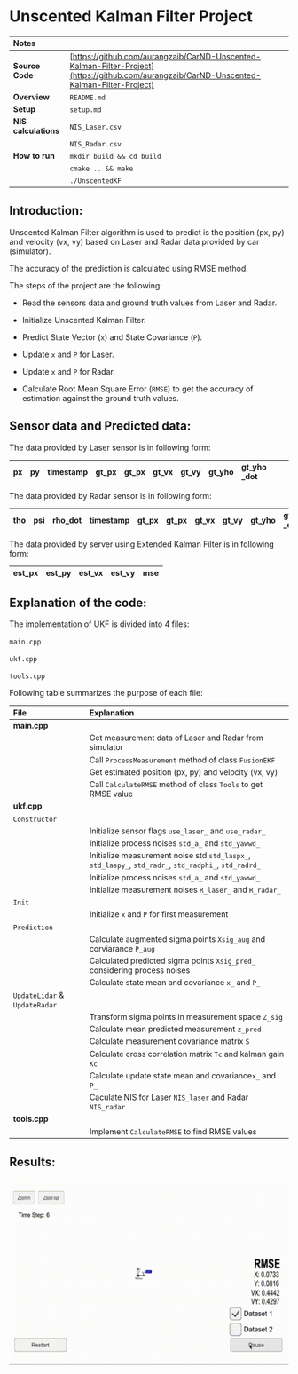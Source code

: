 # Unscented Kalman Filter Project


| Notes    | |
|:-----------|:-------------|
| **Source Code**  | [https://github.com/aurangzaib/CarND-Unscented-Kalman-Filter-Project](https://github.com/aurangzaib/CarND-Unscented-Kalman-Filter-Project)  |
| **Overview**  | `README.md`  |
| **Setup**  | `setup.md`  |
| **NIS calculations**  | `NIS_Laser.csv`|
|							 |`NIS_Radar.csv`| 
| **How to run**  | `mkdir build && cd build` | 
| |`cmake .. && make`     	|
| |`./UnscentedKF`     		|

## Introduction:

Unscented Kalman Filter algorithm is used to predict is the position (px, py) and velocity (vx, vy) based on Laser and Radar data provided by car (simulator).

The accuracy of the prediction is calculated using RMSE method.

The steps of the project are the following:

- Read the sensors data and ground truth values from Laser and Radar.

- Initialize Unscented Kalman Filter.

- Predict State Vector (`x`) and State Covariance (`P`).

- Update `x` and `P` for Laser.

- Update `x` and `P` for Radar.

- Calculate Root Mean Square Error (`RMSE`) to get the accuracy of estimation against the ground truth values.

## Sensor data and Predicted data:

The data provided by Laser sensor is in following form:

| px | py | timestamp | gt_px | gt_px | gt_vx | gt_vy | gt_yho | gt_yho _dot | 
|:-----------|:-------------|:-----------|:-------------|:-----------|:-------------|:-----------|:-------------|:-----------|

The data provided by Radar sensor is in following form:

| tho | psi | rho_dot | timestamp | gt_px | gt_px | gt_vx | gt_vy | gt_yho | gt_yho _dot | 
|:-----------|:-------------|:-----------|:-------------|:-----------|:-------------|:-----------|:-------------|:-----------|:-----------|

The data provided by server using Extended Kalman Filter is in following form:

| est_px | est_py | est_vx | est_vy | mse | 
|:-----------|:-------------|:-----------|:-------------|:-----------|


## Explanation of the code:

The implementation of UKF is divided into 4 files:

`main.cpp`

`ukf.cpp`

`tools.cpp`

Following table summarizes the purpose of each file:

| File | Explanation |
|:-----------|:-------------|
|**main.cpp**| |
|				| Get measurement data of Laser and Radar from simulator |
| 				| Call `ProcessMeasurement` method of class `FusionEKF` | 
|				| Get estimated position (px, py) and velocity (vx, vy) |
|				| Call `CalculateRMSE` method of class `Tools` to get RMSE value |
|**ukf.cpp**||
|`Constructor` | |
| 				| Initialize sensor flags `use_laser_` and `use_radar_` | 
|				| Initialize process noises `std_a_` and `std_yawwd_` | 
|				| Initialize measurement noise std `std_laspx_`, `std_laspy_`, `std_radr_`, `std_radphi_`, `std_radrd_`|
|				| Initialize process noises `std_a_` and `std_yawwd_` | 
|				| Initialize measurement noises `R_laser_` and `R_radar_`|
|`Init`| |
|				|	Initialize `x` and `P` for first measurement |
|`Prediction`| |
|				|	Calculate augmented sigma points `Xsig_aug` and corviarance `P_aug` |
|				|	Calculated predicted sigma points `Xsig_pred_` considering process noises |
|				|	Calculate state mean and covariance `x_` and `P_` |
|`UpdateLidar` & `UpdateRadar`||
|| Transform sigma points in measurement space `Z_sig`|
||Calculate mean predicted measurement `z_pred`|
||Calculate measurement covariance matrix `S`|
||Calculate cross correlation matrix `Tc` and kalman gain `Kc`|
||Calculate update state mean and covariance`x_` and `P_`|
||Caculate NIS for Laser `NIS_laser` and Radar `NIS_radar`|
|**tools.cpp**|  |
| 				| Implement `CalculateRMSE` to find RMSE values | 

## Results:

![Results](result-ukf.gif)